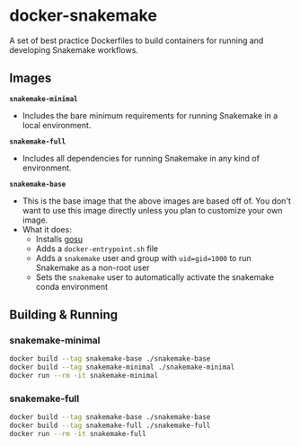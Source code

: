 # docker-snakemake

A set of best practice Dockerfiles to build containers for running and developing Snakemake workflows.

## Images

**`snakemake-minimal`**

  - Includes the bare minimum requirements for running Snakemake in a local environment.

**`snakemake-full`**

  - Includes all dependencies for running Snakemake in any kind of environment.

**`snakemake-base`**

  - This is the base image that the above images are based off of. You don't want to use this image directly unless you plan to customize your own image.
  - What it does:
    - Installs [gosu](https://github.com/tianon/gosu)
    - Adds a `docker-entrypoint.sh` file
    - Adds a `snakemake` user and group with `uid=gid=1000` to run Snakemake as a non-root user
    - Sets the `snakemake` user to automatically activate the snakemake conda environment

<!-- **`snakemake-dev`**

  - Includes everything in `snakemake-full` and also installs `snakedeploy` and `snakefmt`. -->

## Building \& Running

### snakemake-minimal

```sh
docker build --tag snakemake-base ./snakemake-base
docker build --tag snakemake-minimal ./snakemake-minimal
docker run --rm -it snakemake-minimal
```

### snakemake-full

```sh
docker build --tag snakemake-base ./snakemake-base
docker build --tag snakemake-full ./snakemake-full
docker run --rm -it snakemake-full
```

<!-- ### snakemake-dev

```sh
docker build --tag snakemake-dev ./snakemake-dev
docker run --rm -it snakemake-dev
``` -->

